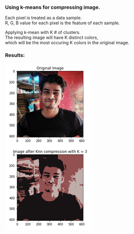 ### Using k-means for compressing image.

Each pixel is treated as a data sample.  
R, G, B value for each pixel is the feature of each sample.  

Applying k-mean with K # of clusters.  
The resulting image will have K distinct colors,  
which will be the most occuring K colors in the original image.  

### Results:  


![ref_img](https://github.com/arpytanshu/ML-playground/blob/master/KNN-image-compresison/ref_img.png)

